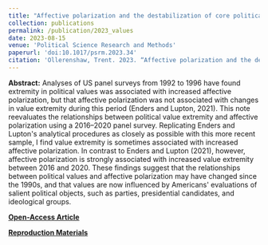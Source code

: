 ```yaml
---
title: "Affective polarization and the destabilization of core political values"
collection: publications
permalink: /publication/2023_values
date: 2023-08-15
venue: 'Political Science Research and Methods'
paperurl: 'doi:10.1017/psrm.2023.34'
citation: 'Ollerenshaw, Trent. 2023. “Affective polarization and the destabilization of core political values.” Political Science Research and Methods'
---
```

**Abstract:** Analyses of US panel surveys from 1992 to 1996 have found extremity in political values was associated with increased affective polarization, but that affective polarization was not associated with changes in value extremity during this period (Enders and Lupton, 2021). This note reevaluates the relationships between political value extremity and affective polarization using a 2016–2020 panel survey. Replicating Enders and Lupton's analytical procedures as closely as possible with this more recent sample, I find value extremity is sometimes associated with increased affective polarization. In contrast to Enders and Lupton (2021), however, affective polarization is strongly associated with increased value extremity between 2016 and 2020. These findings suggest that the relationships between political values and affective polarization may have changed since the 1990s, and that values are now influenced by Americans' evaluations of salient political objects, such as parties, presidential candidates, and ideological groups.

[**Open-Access Article**]('doi:10.1017/psrm.2023.34')

[**Reproduction Materials**](https://dataverse.harvard.edu/dataset.xhtml?persistentId=doi:10.7910/DVN/EJDTXJ)

